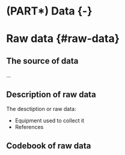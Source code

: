 # (PART\*) Data {-}

# Raw data {#raw-data}


## The source of data

...

## Description of raw data

The desctiption or raw data:

- Equipment used to collect it
- References


## Codebook of raw data
